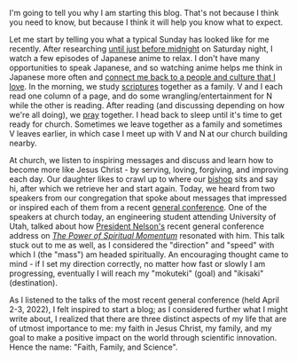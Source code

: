 I'm going to tell you why I am starting this blog. That's not because I think you need
to know, but because I think it will help you know what to expect.

Let me start by telling you what a typical Sunday has looked like for me recently. After
researching [until just before midnight](# "I don't work on Sundays as part of my
personal efforts to keep the Sabbath day holy.") on Saturday night, I watch a few
episodes of Japanese anime to relax. I don't have many opportunities to speak Japanese,
and so watching anime helps me think in Japanese more often and <!-- <a href="#"
data-toggle="tooltip" data-original-title="I served as a representative of Jesus Christ
as a full-time missionary for two years in Japan from 2013 to 2015."> connect me back to
a people and culture that I love</a>. --> [connect me back to a people and culture that
 I love](# "I served as a representative of Jesus Christ as a full-time missionary for
two years in Japan from 2013 to 2015."). In the morning, we study <!-- <a
href="https://www.churchofjesuschrist.org/study/scriptures" data-toggle="tooltip"
    data-original-title=""> scriptures</a> -->
[scriptures](https://www.churchofjesuschrist.org/study/scriptures?lang=eng&platform=web
"Scriptures are inspired texts recorded by ancient prophets as directed by God. I study
from the Bible (Old and New Testaments), The Book of Mormon, Doctrine and Covenants, and
the Pearl of Great Price.") together as a family. V and I each read one column of a
page, and do some wrangling/entertainment for N while the other is reading. After
reading (and discussing depending on how we're all doing), we <a href=""
data-toggle="tooltip" data-original-title="Prayer is a conversation with God, during
which we can express gratitude and ask for help and guidance in our lives."> pray</a>
together. I head back to sleep until it's time to get ready for church. Sometimes we
leave together as a family and sometimes V leaves earlier, in which case I meet up with
V and N at our church building nearby.

At church, we listen to inspiring messages and discuss and learn how to become more like
Jesus Christ - by serving, loving, forgiving, and improving each day. Our daughter likes
    to crawl up to where our <a
href="https://www.churchofjesuschrist.org/comeuntochrist/belong/a-place-for-everyone/a-church-of-volunteers"
    data-toggle="tooltip" data-original-title="A bishop is the leader of a congregration
who makes sure that people's needs are met. A bishop serves on a volunteer basis, and
the assignment to be bishop, as with other assignments in the church, rotates
periodically."> bishop</a> sits and say hi, after which we retrieve her and start again.
Today, we heard from two speakers from our congregation that spoke about messages that
impressed or inspired each of them from a recent <a
href="https://www.churchofjesuschrist.org/comeuntochrist/article/general-conference-gods-word-for-today"
data-toggle="tooltip" data-original-title="General conference is a global, bi-annual
broadcast of <q>talks from religious leaders and performances of sacred music</q> where
we <q>hear from modern-day prophets about God's message for us today</q>."> general
conference</a>. One of the speakers at church today, an engineering student attending
University of Utah, talked about how <a
href="https://www.churchofjesuschrist.org/comeuntochrist/believe/restoration/god-speaks-to-us-through-prophets"
data-toggle="tooltip" data-original-title="President Nelson is the prophet and President
of The Church of Jesus Christ of Latter-day Saints (2018-present)"> President
Nelson's</a> recent general conference address on [_The Power of Spiritual
Momentum_](https://www.churchofjesuschrist.org/study/general-conference/2022/04/47nelson)
resonated with him. This talk stuck out to me as well, as I considered the "direction"
and "speed" with which I (the "mass") am headed spiritually. An encouraging thought came
to mind - if I set my direction correctly, no matter how fast or slowly I am
progressing, eventually I will reach my "mokuteki" (goal) and "ikisaki" (destination).

As I listened to the talks of the most recent general conference (held April 2-3, 2022),
I felt inspired to start a blog; as I considered further what I might write about, I
realized that there are three distinct aspects of my life that are of utmost importance
to me: my faith in Jesus Christ, my family, and my goal to make a positive impact on the
world through scientific innovation. Hence the name: "Faith, Family, and Science".

<!-- <div class="tooltip">Example tooltip
  <span class="tooltiptext">Tooltip text</span>
</div> -->

<!-- not sure how to make this available to every md file -->

<style>
.tooltip {
  position: relative;
  display: inline-block;
  border-bottom: 1px dotted black;
}

.tooltip .tooltiptext {
  visibility: hidden;
  width: 120px;
  background-color: black;
  color: #fff;
  text-align: center;
  border-radius: 6px;
  padding: 5px 0;
  position: absolute;
  z-index: 1;
  bottom: 150%;
  left: 50%;
  margin-left: -60px;
}

.tooltip .tooltiptext::after {
  content: "";
  position: absolute;
  top: 100%;
  left: 50%;
  margin-left: -5px;
  border-width: 5px;
  border-style: solid;
  border-color: black transparent transparent transparent;
}

.tooltip:hover .tooltiptext {
  visibility: visible;
}
</style>

<!-- {% glossary work on Sundays %} -->
